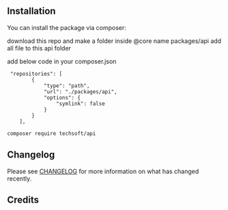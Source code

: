 ## Installation

You can install the package via composer:

download this repo and make a folder inside @core 
name packages/api
add all file to this api folder

add below code in your composer.json
```
 "repositories": [
        {
            "type": "path",
            "url": "./packages/api",
            "options": {
                "symlink": false
            }
        }
    ],
```

```bash
composer require techsoft/api
```


## Changelog

Please see [CHANGELOG](CHANGELOG.md) for more information on what has changed recently.

## Credits


